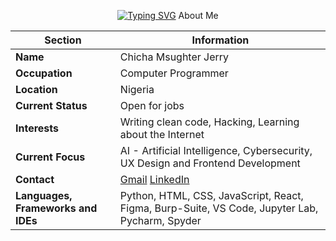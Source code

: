 
<div align="center">

  [![Typing SVG](https://readme-typing-svg.demolab.com/?lines=This+is+Msughter+Chicha;Your+seasoned+computer+programmer;Nice+to+meet+you+🤝)](https://git.io/typing-svg)
About Me

  | Section | Information |
  | --- | --- |
  | **Name** | Chicha Msughter Jerry |
  | **Occupation** | Computer Programmer|
  | **Location** | Nigeria |
  | **Current Status** | Open for jobs |
  | **Interests** | Writing clean code, Hacking, Learning about the Internet |
  | **Current Focus** | AI - Artificial Intelligence, Cybersecurity, UX Design and Frontend Development|
  | **Contact** | [Gmail](mcquest2347@gmail.com) [LinkedIn](https://www.linkedin.com/in/chicha-jerry-msughter/)
  | **Languages, Frameworks and IDEs** | Python, HTML, CSS, JavaScript, React, Figma, Burp-Suite, VS Code, Jupyter Lab, Pycharm, Spyder |
</div>
